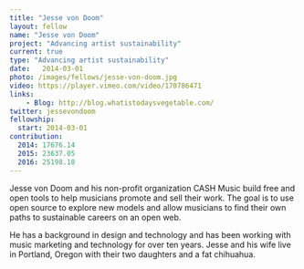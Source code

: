 ```yaml
---
title: "Jesse von Doom"
layout: fellow
name: "Jesse von Doom"
project: "Advancing artist sustainability"
current: true
type: "Advancing artist sustainability"
date:   2014-03-01
photo: /images/fellows/jesse-von-doom.jpg
video: https://player.vimeo.com/video/170786471
links:
    - Blog: http://blog.whatistodaysvegetable.com/
twitter: jessevondoom
fellowship:
  start: 2014-03-01
contribution:
  2014: 17676.14
  2015: 23637.05
  2016: 25198.18
---
```


Jesse von Doom and his non-profit organization CASH Music build free and open tools to help musicians promote and sell their work. The goal is to use open source to explore new models and allow musicians to find their own paths to sustainable careers on an open web.

He has a background in design and technology and has been working with music marketing and technology for over ten years. Jesse and his wife live in Portland, Oregon with their two daughters and a fat chihuahua.
